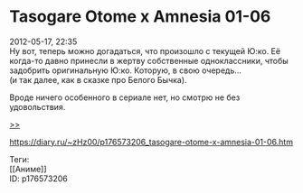 Tasogare Otome x Amnesia 01-06
===============================

   
 2012-05-17, 22:35   
  Ну вот, теперь можно догадаться, что произошло с текущей Ю:ко. Её когда-то давно принесли в жертву собственные одноклассники, чтобы задобрить оригинальную Ю:ко. Которую, в свою очередь...   
 (и так далее, как в сказке про Белого Бычка).   
   
 Вроде ничего особенного в сериале нет, но смотрю не без удовольствия.   
   
  [>>](Tasogare%20Otomo%20x%20Amnesia%2007-09)    
    
 <https://diary.ru/~zHz00/p176573206_tasogare-otome-x-amnesia-01-06.htm>   
   
 Теги:   
 [[Аниме]]   
 ID: p176573206